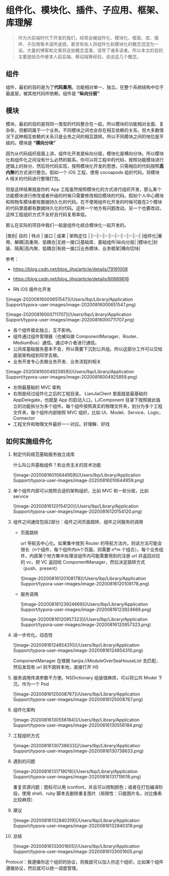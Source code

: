 # 组件化、模块化、插件、子应用、框架、库理解



> 作为大前端时代下开发的我们，经常会被组件化、模块化、框架、库、插件、子应用等术语所迷惑。甚至有些人将组件化和模块化的概念混混为一谈。大量的博客和文章将这些概念混淆，误导了诸多读者。所以本文的目的主要是结合作者本人前后端、移动端等经验，谈谈这几个概念。


## 组件

组件，最初的目的是为了**代码重用**。功能相对单一、独立。在整个系统结构中位于最底层，被其他代码所依赖。组件是 **“纵向分层”**


## 模块

模块，最初的目的是将同一类型的代码整合在一起，所以模块的功能相对全面、复杂些，但都同属于一个业务。不同模块之间也会存在相互依赖的关系，但大多数情况下这种相互依赖的关系只是业务之间的相互跳转。所以不同模块之间的地位是平级的。模块是 **“横向分块”**

因为从代码组织层面上讲，组件化开发是纵向分层，模块化是横向分块。所以模块化和组件化之间没有什么必然的联系。你可以将工程中的代码，按照功能模块进行逻辑上的拆分，然后将代码实现，按照模块化开发的思想，只需相应的代码按照**高内聚**的方式进行整合。假如一个 iOS 工程，使用 cocoapods 组织代码，将模块 A 相关的代码进行整理打包。

但是这样结果就是你的 App 工程虽然按照模块化的方式进行组织开发，那么某个功能模块进行修改或者升级的时候只需要修改相应模块的代码。假如个人中心模块和购物车模块都有数据持久化的代码。在不使用组件化开发的时候可能在2个模块的代码里面都有数据持久化的代码。这样一个地方有问题改动，另一个也要改动，这样工程组织方式不友好且代码复用率低。

那么在实际的项目中我们一般是组件化结合模块化一起开发的。


|类别| 目的 | 特点 | 接口 | 成果 |  架构定位 |
|:-:|:-:|:-:|:-:|:-:|:-:|:-:|:-:|
|组件化|重用、解耦|高重用、低耦合|无统一接口|基础库、基础组件|纵向分层|
|模块化|封装、隔离|高内聚、低耦合|有统一接口|业务模块、业务框架|横向切块|


参考：
- https://blog.csdn.net/blog_jihq/article/details/79191008
- https://blog.csdn.net/blog_jihq/article/details/80669616


- RN iOS 插件化开发



![image-20200816000651547](/Users/lbp/Library/Application Support/typora-user-images/image-20200816000651547.png)





![image-20200816000711707](/Users/lbp/Library/Application Support/typora-user-images/image-20200816000711707.png)

- 各个组件彼此独立，互不影响。
- 组件通过组件管理器（也被叫做 ComponentManager、Router、MediumBus）通信。通过中介者进行通信。
- 公共库基础服务基本不变，所以需要下沉到公共组。所以这部分工作可以交给底层架构组到同学去做。
- 业务开发专心去做业务开发、业务流程的相关



![image-20200816004925859](/Users/lbp/Library/Application Support/typora-user-images/image-20200816004925859.png)

- 左侧最基础的 MVC 架构
- 右侧是经过组件化之后的工程目录。 LianJiaClient 里面就是最基础的 AppDelegate，也就是 App 的启动入口。LJComponent 目录下按照彼此独立的功能拆分为多个组件。每个组件按照真实的物理文件夹，划分为多个工程文件夹，每个组件内部按照 MVC 组织，比如 UI、Model、Service、Logic、Connector
- 工程文件和物理文件最好一一对应。好理解、好找



## 如何实施组件化

1. 制定代码规范基础服务独立成库

   什么叫公共基础组件？和业务无关的技术功能

   

   ![image-20200816010644959](/Users/lbp/Library/Application Support/typora-user-images/image-20200816010644959.png)

2. 单个组件内部可以按照合适的架构组织，比如 MVC 和一些分层，比如 service

   ![image-20200816120154120](/Users/lbp/Library/Application Support/typora-user-images/image-20200816120154120.png)

   

3. 组件之间通信包括2部分：组件之间页面跳转、组件之间服务的调用

   - 页面跳转

     url 导航去中心化。如果集中放到 Router 的导航方法内，则该方法可能会很长（n个组件，每个组件内m个页面，则需要 n*m 个组合）。每个业务组件，内部某个地方集中处理该组件内可能需要用到的注册 url 并返回对应的 vc，把 VC 返回给 ComponentManager，然后决定跳转方式（push、present）

     ![image-20200816120108178](/Users/lbp/Library/Application Support/typora-user-images/image-20200816120108178.png)

   - 服务调用

     ![image-20200816123924669](/Users/lbp/Library/Application Support/typora-user-images/image-20200816123924669.png)

     ![image-20200816120957323](/Users/lbp/Library/Application Support/typora-user-images/image-20200816120957323.png)

   

4. 进一步优化。动态性

   ![image-20200816124854310](/Users/lbp/Library/Application Support/typora-user-images/image-20200816124854310.png)

   ComponentManager 在根据 lianjia://ModuleOverSeaHouseList 去匹配，然后发现有 url 则不跳转本地，直接打开 H5

5. 服务调用传递参数不方便。NSDictionary 组装很麻烦，可以将公共 Model 下沉，作为一个 Pod

   ![image-20200816125008767](/Users/lbp/Library/Application Support/typora-user-images/image-20200816125008767.png)

6. 组件化架构

   ![image-20200816130556184](/Users/lbp/Library/Application Support/typora-user-images/image-20200816130556184.png)

7. 工程组织方式

   ![image-20200816130738633](/Users/lbp/Library/Application Support/typora-user-images/image-20200816130738633.png)

8. 遇到的问题

   ![image-20200816131719018](/Users/lbp/Library/Application Support/typora-user-images/image-20200816131719018.png)

   重复资源问题：图标可以用 iconfont，并且可以控制颜色；或者在打包编译阶段，使用 shell、ruby 脚本去删除重复图片（局限性：只能图片名，对比像素比较麻烦）

9. 建议

   ![image-20200816132840319](/Users/lbp/Library/Application Support/typora-user-images/image-20200816132840319.png)

10. 总结 

    ![image-20200816133001605](/Users/lbp/Library/Application Support/typora-user-images/image-20200816133001605.png)

Protocol：我遵循你这个组织的协议，则我就可以加入你这个组织，比如某个组件遵循协议，然后就可以统一调度管理。